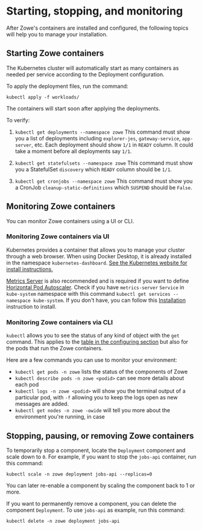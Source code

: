 # Starting, stopping, and monitoring

After Zowe's containers are installed and configured, the following topics will help you to manage your installation.

## Starting Zowe containers

The Kubernetes cluster will automatically start as many containers as needed per service according to the Deployment configuration.

To apply the deployment files, run the command:

```
kubectl apply -f workloads/
```

The containers will start soon after applying the deployments.

To verify:

1. `kubectl get deployments --namespace zowe`
This command must show you a list of deployments including `explorer-jes`, `gateway-service`, `app-server`, etc. Each deployment should show `1/1` in `READY` column. It could take a moment before all deployments say `1/1`.

2. `kubectl get statefulsets --namespace zowe`
This command must show you a StatefulSet `discovery` which `READY` column should be `1/1`.

3. `kubectl get cronjobs --namespace zowe`
This command must show you a CronJob `cleanup-static-definitions` which `SUSPEND` should be `False`.

## Monitoring Zowe containers
You can monitor Zowe containers using a UI or CLI.

### Monitoring Zowe containers via UI

Kubernetes provides a container that allows you to manage your cluster through a web browser. When using Docker Desktop, it is already installed in the namespace `kubernetes-dashboard`. [See the Kubernetes website for install instructions.](https://kubernetes.io/docs/tasks/access-application-cluster/web-ui-dashboard/)

[Metrics Server](https://github.com/kubernetes-sigs/metrics-server) is also recommended and is required if you want to define [Horizontal Pod Autoscaler](https://kubernetes.io/docs/tasks/run-application/horizontal-pod-autoscale/). Check if you have `metrics-server` `Service` in `kube-system` namespace with this command `kubectl get services --namespace kube-system`. If you don't have, you can follow this [Installation](https://github.com/kubernetes-sigs/metrics-server#installation) instruction to install.

### Monitoring Zowe containers via CLI

`kubectl` allows you to see the status of any kind of object with the `get` command. This applies to the [table in the configuring section](#configuring) but also for the pods that run the Zowe containers.

Here are a few commands you can use to monitor your environment:

* `kubectl get pods -n zowe` lists the status of the components of Zowe
* `kubectl describe pods -n zowe <podid>` can see more details about each pod
* `kubectl logs -n zowe <podid>` will show you the terminal output of a particular pod, with `-f` allowing you to keep the logs open as new messages are added.
* `kubectl get nodes -n zowe -owide` will tell you more about the environment you're running, in case

## Stopping, pausing, or removing Zowe containers

To temporarily stop a component, locate the `Deployment` component and scale down to `0`. For example, if you want to stop the `jobs-api` container, run this command:

```
kubectl scale -n zowe deployment jobs-api --replicas=0
```

You can later re-enable a component by scaling the component back to 1 or more.

If you want to permanently remove a component, you can delete the component `Deployment`. To use `jobs-api` as example, run this command:

```
kubectl delete -n zowe deployment jobs-api
```
